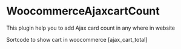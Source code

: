 # WoocommerceAjaxcartCount
This plugin help you to add Ajax card count in any where in website

Sortcode to show cart in woocommerce [ajax_cart_total]

